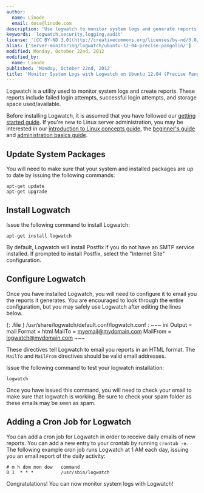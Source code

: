```yaml
---
author:
  name: Linode
  email: docs@linode.com
description: 'Use logwatch to monitor system logs and generate reports.'
keywords: 'logwatch,security,logging,audit'
license: '[CC BY-ND 3.0](http://creativecommons.org/licenses/by-nd/3.0/us/)'
alias: ['server-monitoring/logwatch/ubuntu-12-04-precise-pangolin/']
modified: Monday, October 22nd, 2012
modified_by:
  name: Linode
published: 'Monday, October 22nd, 2012'
title: 'Monitor System Logs with Logwatch on Ubuntu 12.04 (Precise Pangolin)'
---
```


Logwatch is a utility used to monitor system logs and create reports. These reports include failed login attempts, successful login attempts, and storage space used/available.

Before installing Logwatch, it is assumed that you have followed our [getting started guide](/docs/getting-started/). If you're new to Linux server administration, you may be interested in our [introduction to Linux concepts guide](/docs/tools-reference/introduction-to-linux-concepts), the [beginner's guide](/docs/beginners-guide/) and [administration basics guide](/docs/using-linux/administration-basics).

Update System Packages
----------------------

You will need to make sure that your system and installed packages are up to date by issuing the following commands:

    apt-get update
    apt-get upgrade

Install Logwatch
----------------

Issue the following command to install Logwatch:

    apt-get install logwatch

By default, Logwatch will install Postfix if you do not have an SMTP service installed. If prompted to install Postfix, select the "Internet Site" configuration.

Configure Logwatch
------------------

Once you have installed Logwatch, you will need to configure it to email you the reports it generates. You are encouraged to look through the entire configuration, but you may safely use Logwatch after editing the lines below.

{: .file }
/usr/share/logwatch/default.conf/logwatch.conf
:   ~~~ ini
    Output = mail
    Format = html
    MailTo = myemail@mydomain.com
    MailFrom = logwatch@mydomain.com
    ~~~

These directives tell Logwatch to email you reports in an HTML format. The `MailTo` and `MailFrom` directives should be valid email addresses.

Issue the following command to test your logwatch installation:

    logwatch

Once you have issued this command, you will need to check your email to make sure that logwatch is working. Be sure to check your spam folder as these emails may be seen as spam.

Adding a Cron Job for Logwatch
------------------------------

You can add a cron job for Logwatch in order to receive daily emails of new reports. You can add a new entry to your crontab by running `crontab -e`. The following example cron job runs Logwatch at 1 AM each day, issuing you an email report of the daily activity:

    # m h dom mon dow   command
    0 1  * * *          /usr/sbin/logwatch

Congratulations! You can now monitor system logs with Logwatch!



